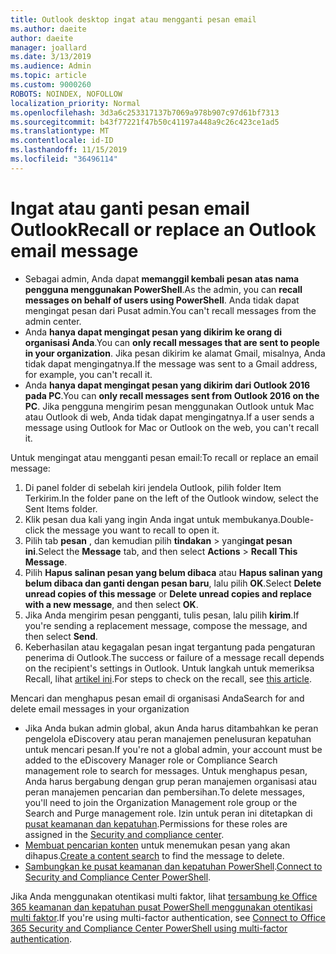 ```yaml
---
title: Outlook desktop ingat atau mengganti pesan email
ms.author: daeite
author: daeite
manager: joallard
ms.date: 3/13/2019
ms.audience: Admin
ms.topic: article
ms.custom: 9000260
ROBOTS: NOINDEX, NOFOLLOW
localization_priority: Normal
ms.openlocfilehash: 3d3a6c253317137b7069a978b907c97d61bf7313
ms.sourcegitcommit: b43f77221f47b50c41197a448a9c26c423ce1ad5
ms.translationtype: MT
ms.contentlocale: id-ID
ms.lasthandoff: 11/15/2019
ms.locfileid: "36496114"
---
```

# <a name="recall-or-replace-an-outlook-email-message"></a><span data-ttu-id="85de1-102">Ingat atau ganti pesan email Outlook</span><span class="sxs-lookup"><span data-stu-id="85de1-102">Recall or replace an Outlook email message</span></span>

- <span data-ttu-id="85de1-103">Sebagai admin, Anda dapat **memanggil kembali pesan atas nama pengguna menggunakan PowerShell**.</span><span class="sxs-lookup"><span data-stu-id="85de1-103">As the admin, you can **recall messages on behalf of users using PowerShell**.</span></span> <span data-ttu-id="85de1-104">Anda tidak dapat mengingat pesan dari Pusat admin.</span><span class="sxs-lookup"><span data-stu-id="85de1-104">You can't recall messages from the admin center.</span></span>
- <span data-ttu-id="85de1-105">Anda **hanya dapat mengingat pesan yang dikirim ke orang di organisasi Anda**.</span><span class="sxs-lookup"><span data-stu-id="85de1-105">You can **only recall messages that are sent to people in your organization**.</span></span> <span data-ttu-id="85de1-106">Jika pesan dikirim ke alamat Gmail, misalnya, Anda tidak dapat mengingatnya.</span><span class="sxs-lookup"><span data-stu-id="85de1-106">If the message was sent to a Gmail address, for example, you can't recall it.</span></span>
- <span data-ttu-id="85de1-107">Anda **hanya dapat mengingat pesan yang dikirim dari Outlook 2016 pada PC**.</span><span class="sxs-lookup"><span data-stu-id="85de1-107">You can **only recall messages sent from Outlook 2016 on the PC**.</span></span> <span data-ttu-id="85de1-108">Jika pengguna mengirim pesan menggunakan Outlook untuk Mac atau Outlook di web, Anda tidak dapat mengingatnya.</span><span class="sxs-lookup"><span data-stu-id="85de1-108">If a user sends a message using Outlook for Mac or Outlook on the web, you can't recall it.</span></span>

<span data-ttu-id="85de1-109">Untuk mengingat atau mengganti pesan email:</span><span class="sxs-lookup"><span data-stu-id="85de1-109">To recall or replace an email message:</span></span>

1. <span data-ttu-id="85de1-110">Di panel folder di sebelah kiri jendela Outlook, pilih folder Item Terkirim.</span><span class="sxs-lookup"><span data-stu-id="85de1-110">In the folder pane on the left of the Outlook window, select the Sent Items folder.</span></span>
1. <span data-ttu-id="85de1-111">Klik pesan dua kali yang ingin Anda ingat untuk membukanya.</span><span class="sxs-lookup"><span data-stu-id="85de1-111">Double-click the message you want to recall to open it.</span></span>
1. <span data-ttu-id="85de1-112">Pilih tab **pesan** , dan kemudian pilih **tindakan** > yang**ingat pesan ini**.</span><span class="sxs-lookup"><span data-stu-id="85de1-112">Select the **Message** tab, and then select **Actions** > **Recall This Message**.</span></span>
1. <span data-ttu-id="85de1-113">Pilih **Hapus salinan pesan yang belum dibaca** atau **Hapus salinan yang belum dibaca dan ganti dengan pesan baru**, lalu pilih **OK**.</span><span class="sxs-lookup"><span data-stu-id="85de1-113">Select **Delete unread copies of this message** or **Delete unread copies and replace with a new message**, and then select **OK**.</span></span>
1. <span data-ttu-id="85de1-114">Jika Anda mengirim pesan pengganti, tulis pesan, lalu pilih **kirim**.</span><span class="sxs-lookup"><span data-stu-id="85de1-114">If you're sending a replacement message, compose the message, and then select **Send**.</span></span>
1. <span data-ttu-id="85de1-115">Keberhasilan atau kegagalan pesan ingat tergantung pada pengaturan penerima di Outlook.</span><span class="sxs-lookup"><span data-stu-id="85de1-115">The success or failure of a message recall depends on the recipient's settings in Outlook.</span></span> <span data-ttu-id="85de1-116">Untuk langkah untuk memeriksa Recall, lihat [artikel ini](https://support.office.com/article/35027f88-d655-4554-b4f8-6c0729a723a0).</span><span class="sxs-lookup"><span data-stu-id="85de1-116">For steps to check on the recall, see [this article](https://support.office.com/article/35027f88-d655-4554-b4f8-6c0729a723a0).</span></span>

<span data-ttu-id="85de1-117">Mencari dan menghapus pesan email di organisasi Anda</span><span class="sxs-lookup"><span data-stu-id="85de1-117">Search for and delete email messages in your organization</span></span>

- <span data-ttu-id="85de1-118">Jika Anda bukan admin global, akun Anda harus ditambahkan ke peran pengelola eDiscovery atau peran manajemen penelusuran kepatuhan untuk mencari pesan.</span><span class="sxs-lookup"><span data-stu-id="85de1-118">If you're not a global admin, your account must be added to the eDiscovery Manager role or Compliance Search management role to search for messages.</span></span> <span data-ttu-id="85de1-119">Untuk menghapus pesan, Anda harus bergabung dengan grup peran manajemen organisasi atau peran manajemen pencarian dan pembersihan.</span><span class="sxs-lookup"><span data-stu-id="85de1-119">To delete messages, you'll need to join the Organization Management role group or the Search and Purge management role.</span></span> <span data-ttu-id="85de1-120">Izin untuk peran ini ditetapkan di [pusat keamanan dan kepatuhan](https://go.microsoft.com/fwlink/?linkid=2083731).</span><span class="sxs-lookup"><span data-stu-id="85de1-120">Permissions for these roles are assigned in the [Security and compliance center](https://go.microsoft.com/fwlink/?linkid=2083731).</span></span>
- <span data-ttu-id="85de1-121">[Membuat pencarian konten](https://docs.microsoft.com/office365/securitycompliance/content-search) untuk menemukan pesan yang akan dihapus.</span><span class="sxs-lookup"><span data-stu-id="85de1-121">[Create a content search](https://docs.microsoft.com/office365/securitycompliance/content-search) to find the message to delete.</span></span>
- <span data-ttu-id="85de1-122">[Sambungkan ke pusat keamanan dan kepatuhan PowerShell](https://docs.microsoft.com/powershell/exchange/office-365-scc/connect-to-scc-powershell/connect-to-scc-powershell?view=exchange-ps).</span><span class="sxs-lookup"><span data-stu-id="85de1-122">[Connect to Security and Compliance Center PowerShell](https://docs.microsoft.com/powershell/exchange/office-365-scc/connect-to-scc-powershell/connect-to-scc-powershell?view=exchange-ps).</span></span>

<span data-ttu-id="85de1-123">Jika Anda menggunakan otentikasi multi faktor, lihat [tersambung ke Office 365 keamanan dan kepatuhan pusat PowerShell menggunakan otentikasi multi faktor](https://docs.microsoft.com/powershell/exchange/office-365-scc/connect-to-scc-powershell/mfa-connect-to-scc-powershell?view=exchange-ps).</span><span class="sxs-lookup"><span data-stu-id="85de1-123">If you're using multi-factor authentication, see [Connect to Office 365 Security and Compliance Center PowerShell using multi-factor authentication](https://docs.microsoft.com/powershell/exchange/office-365-scc/connect-to-scc-powershell/mfa-connect-to-scc-powershell?view=exchange-ps).</span></span>